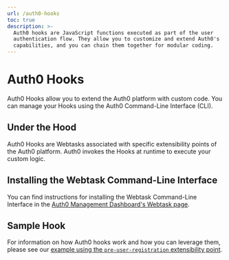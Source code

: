 ```yaml
---
url: /auth0-hooks
toc: true
description: >-
  Auth0 hooks are JavaScript functions executed as part of the user
  authentication flow. They allow you to customize and extend Auth0's
  capabilities, and you can chain them together for modular coding.
---
```


# Auth0 Hooks

Auth0 Hooks allow you to extend the Auth0 platform with custom code. You can manage your Hooks using the Auth0 Command-Line Interface (CLI).

## Under the Hood

Auth0 Hooks are Webtasks associated with specific extensibility points of the Auth0 platform. Auth0 invokes the Hooks at runtime to execute your custom logic.

## Installing the Webtask Command-Line Interface

You can find instructions for installing the Webtask Command-Line Interface in the [Auth0 Management Dashboard's Webtask page](${manage_url}/#/account/webtasks).

## Sample Hook

For information on how Auth0 hooks work and how you can leverage them, please see our [example using the `pre-user-registration` extensibility point](/auth0-hooks/example).
